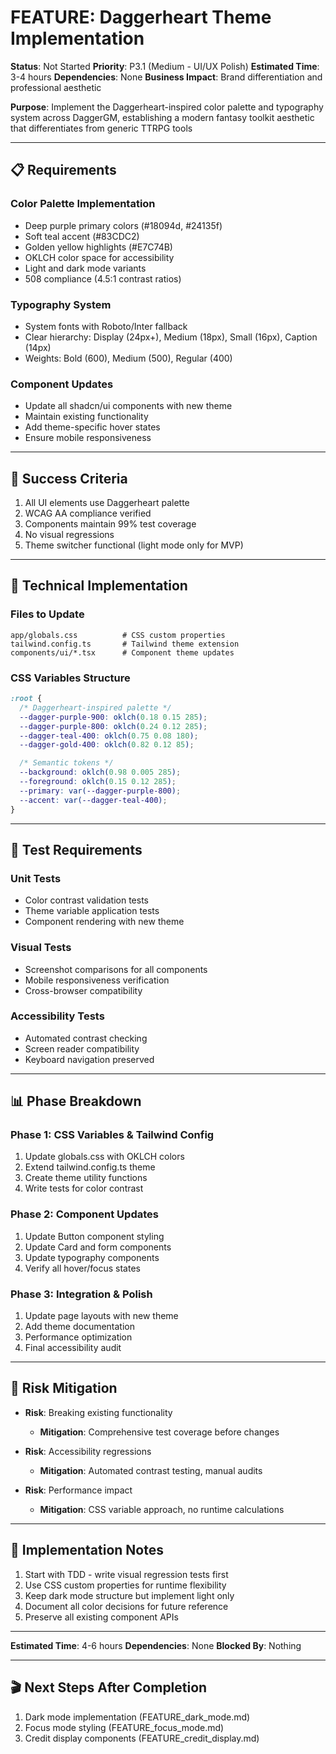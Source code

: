 # FEATURE: Daggerheart Theme Implementation

**Status**: Not Started
**Priority**: P3.1 (Medium - UI/UX Polish)
**Estimated Time**: 3-4 hours
**Dependencies**: None
**Business Impact**: Brand differentiation and professional aesthetic

**Purpose**: Implement the Daggerheart-inspired color palette and typography system across DaggerGM, establishing a modern fantasy toolkit aesthetic that differentiates from generic TTRPG tools

---

## 📋 **Requirements**

### Color Palette Implementation

- Deep purple primary colors (#18094d, #24135f)
- Soft teal accent (#83CDC2)
- Golden yellow highlights (#E7C74B)
- OKLCH color space for accessibility
- Light and dark mode variants
- 508 compliance (4.5:1 contrast ratios)

### Typography System

- System fonts with Roboto/Inter fallback
- Clear hierarchy: Display (24px+), Medium (18px), Small (16px), Caption (14px)
- Weights: Bold (600), Medium (500), Regular (400)

### Component Updates

- Update all shadcn/ui components with new theme
- Maintain existing functionality
- Add theme-specific hover states
- Ensure mobile responsiveness

---

## 🎯 **Success Criteria**

1. All UI elements use Daggerheart palette
2. WCAG AA compliance verified
3. Components maintain 99% test coverage
4. No visual regressions
5. Theme switcher functional (light mode only for MVP)

---

## 📐 **Technical Implementation**

### Files to Update

```
app/globals.css          # CSS custom properties
tailwind.config.ts       # Tailwind theme extension
components/ui/*.tsx      # Component theme updates
```

### CSS Variables Structure

```css
:root {
  /* Daggerheart-inspired palette */
  --dagger-purple-900: oklch(0.18 0.15 285);
  --dagger-purple-800: oklch(0.24 0.12 285);
  --dagger-teal-400: oklch(0.75 0.08 180);
  --dagger-gold-400: oklch(0.82 0.12 85);

  /* Semantic tokens */
  --background: oklch(0.98 0.005 285);
  --foreground: oklch(0.15 0.12 285);
  --primary: var(--dagger-purple-800);
  --accent: var(--dagger-teal-400);
}
```

---

## 🧪 **Test Requirements**

### Unit Tests

- Color contrast validation tests
- Theme variable application tests
- Component rendering with new theme

### Visual Tests

- Screenshot comparisons for all components
- Mobile responsiveness verification
- Cross-browser compatibility

### Accessibility Tests

- Automated contrast checking
- Screen reader compatibility
- Keyboard navigation preserved

---

## 📊 **Phase Breakdown**

### Phase 1: CSS Variables & Tailwind Config

1. Update globals.css with OKLCH colors
2. Extend tailwind.config.ts theme
3. Create theme utility functions
4. Write tests for color contrast

### Phase 2: Component Updates

1. Update Button component styling
2. Update Card and form components
3. Update typography components
4. Verify all hover/focus states

### Phase 3: Integration & Polish

1. Update page layouts with new theme
2. Add theme documentation
3. Performance optimization
4. Final accessibility audit

---

## 🚨 **Risk Mitigation**

- **Risk**: Breaking existing functionality
  - **Mitigation**: Comprehensive test coverage before changes
- **Risk**: Accessibility regressions
  - **Mitigation**: Automated contrast testing, manual audits

- **Risk**: Performance impact
  - **Mitigation**: CSS variable approach, no runtime calculations

---

## 📝 **Implementation Notes**

1. Start with TDD - write visual regression tests first
2. Use CSS custom properties for runtime flexibility
3. Keep dark mode structure but implement light only
4. Document all color decisions for future reference
5. Preserve all existing component APIs

---

**Estimated Time**: 4-6 hours
**Dependencies**: None
**Blocked By**: Nothing

---

## 🎬 **Next Steps After Completion**

1. Dark mode implementation (FEATURE_dark_mode.md)
2. Focus mode styling (FEATURE_focus_mode.md)
3. Credit display components (FEATURE_credit_display.md)
